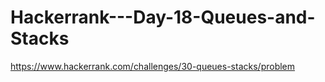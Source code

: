 # Hackerrank---Day-18-Queues-and-Stacks

https://www.hackerrank.com/challenges/30-queues-stacks/problem
